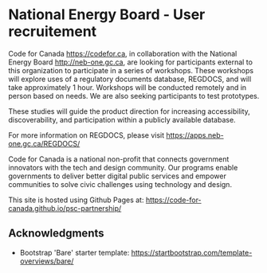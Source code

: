 # National Energy Board - User recruitement

Code for Canada https://codefor.ca, in collaboration with the National Energy Board http://neb-one.gc.ca, are looking for participants external to this organization to participate in a series of workshops. These workshops will explore uses of a regulatory documents database, REGDOCS, and will take approximately 1 hour. Workshops will be conducted remotely and in person based on needs. We are also seeking participants to test prototypes. 

These studies will guide the product direction for increasing accessibility, discoverability, and participation within a publicly available database.

For more information on REGDOCS, please visit https://apps.neb-one.gc.ca/REGDOCS/

Code for Canada is a national non-profit that connects government innovators with the tech and design community. Our programs enable governments to deliver better digital public services and empower communities to solve civic challenges using technology and design.


This site is hosted using Github Pages at: https://code-for-canada.github.io/psc-partnership/


## Acknowledgments

* Bootstrap 'Bare' starter template: https://startbootstrap.com/template-overviews/bare/
